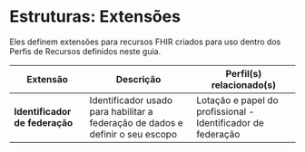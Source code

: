 # Estruturas: Extensões

Eles definem extensões para recursos FHIR criados para uso dentro dos Perfis de Recursos definidos neste guia.

| Extensão                    | Descrição                                                       | Perfil(s) relacionado(s)                      |
|-----------------------------|-----------------------------------------------------------------|-----------------------------------------------|
| **Identificador de federação** | Identificador usado para habilitar a federação de dados e definir o seu escopo | Lotação e papel do profissional - Identificador de federação |
